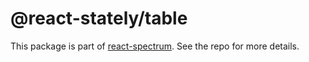 # @react-stately/table

This package is part of [react-spectrum](https://github.com/watheia/spectrum). See the repo for more details.
